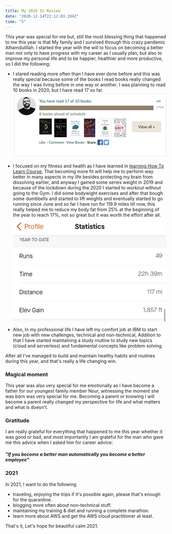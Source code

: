 ```yaml
---
title: My 2020 In Review
date: "2020-12-14T22:12:03.284Z"
time: "5"
---
```


This year was special for me but, still the most blessing thing that happened to me this year is that My family and I survived through this crazy pandemic Alhamdulillah.
I started the year with the will to focus on becoming a better man not only to have progress with my career as I usually plan, but also to improve my personal life and to be happier, healthier and more productive, so I did the following:
- I stared reading more often than I have ever done before and this was really special because some of the books I read books really changed the way I was living before in one way or another.
  I was planning to read 10 books in 2020, but I have read 17 so far.
  ![Mustafa's reading challenge](reading-challenge.png)

- I focused on my fitness and health as I have learned in [learning How To Learn Course](https://www.coursera.org/learn/learning-how-to-learn), That becoming more fit will help me to perform way better in many aspects in my life besides protecting my brain from dissolving earlier, and anyway I gained some series weight in 2019 
and because of the lockdown during the 2020 I started to workout without going to the Gym. 
  I did some bodywight exercises and after that bough some dumbbells and started to lift weights and eventually started to go running since June and so far I have run for 119.9 miles till now, this really helped me to reduce my body fat from 25% at the beginning of the year to reach 17%, not so great but it was worth the effort after all.
  ![Mustafa's reading challenge](running-challenge.jpg)
  
- Also, In my professional life I have left my comfort job at IBM to start new job with new challenges, technical and non-technical,
Addition to that I have started maintaining a study routine to study new topics (cloud and serverless) and fundamental concepts like problem solving.

After all I've managed to build and maintain healthy habits and routines during this year, and that's really a life changing win.

### Magical moment
This year was also very special for me emotionally as I have become a father for our youngest family member Nour, witnessing the moment she was born was very special for me.
Becoming a parent or knowing I will become a parent really changed my perspective for life and what matters and what is doesn't.

### Gratitude
I am really grateful for everything that happened to me this year whether it was good or bad,
and most importantly I am grateful for the man who gave me this advice when I asked him for career advice:
##### "If you become a better man automatically you become a better employee"

### 2021

In 2021, I want to do the following

- traveling, enjoying the trips if it's possible again, please that's enough for the quarantine.
- blogging more often about non-technical stuff.
- maintaining my training & diet and running a complete marathon.
- learn more about AWS and get the AWS cloud practitioner at least.

That's it, Let's hope for beautiful calm 2021.
